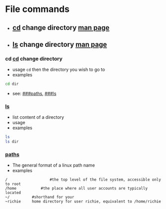 # File commands

- ## [cd](###cd) change directory [man page](http://manpages.ubuntu.com/manpages/jammy/en/man1/cd.1.html)
- ## [ls](###ls) change directory [man page](http://manpages.ubuntu.com/manpages/jammy/en/man1/cd.1.html)


### cd [cd](http://manpages.ubuntu.com/manpages/jammy/en/man1/cd.1.html) change directory
- usage `cd` then the directory you wish to go to
- examples
```bash
cd dir
```
- see: [###paths](#paths), [###ls](#ls)

### [ls](http://manpages.ubuntu.com/manpages/jammy/en/man1/ls.1.html)
- list content of a directory
- usage
- examples
```bash
ls
ls dir
```


### [paths]()
- The general format of a linux path name
- examples

```
/					#the top level of the file system, accessible only to root
/home			#the place where all user accounts are typically located
~/		  	#shorthand for your 
~richie		home directory for user richie, equivalent to /home/richie
```
